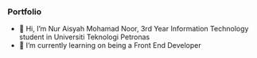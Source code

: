 ### Portfolio

- 👋 Hi, I’m Nur Aisyah Mohamad Noor, 3rd Year Information Technology student in Universiti Teknologi Petronas
- 🌱 I’m currently learning on being a Front End Developer 

<!---
nraisyahmn/nraisyahmn is a ✨ special ✨ repository because its `README.md` (this file) appears on your GitHub profile.
You can click the Preview link to take a look at your changes.
--->
